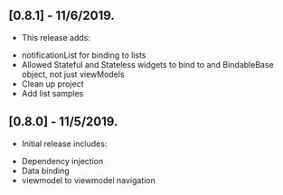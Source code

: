 ## [0.8.1] - 11/6/2019.

* This release adds:
 
- notificationList for binding to lists
- Allowed Stateful and Stateless widgets to bind to and BindableBase object, not just viewModels
- Clean up project
- Add list samples

## [0.8.0] - 11/5/2019.

* Initial release includes:
 
- Dependency injection
- Data binding
- viewmodel to viewmodel navigation
